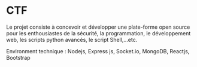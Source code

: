 # CTF
Le projet consiste à concevoir et développer une plate-forme open source
pour les enthousiastes de la sécurité, la programmation, le développement web, les scripts python avancés, le script Shell,...etc.

Environment technique : Nodejs, Express js, Socket.io, MongoDB, Reactjs, Bootstrap
